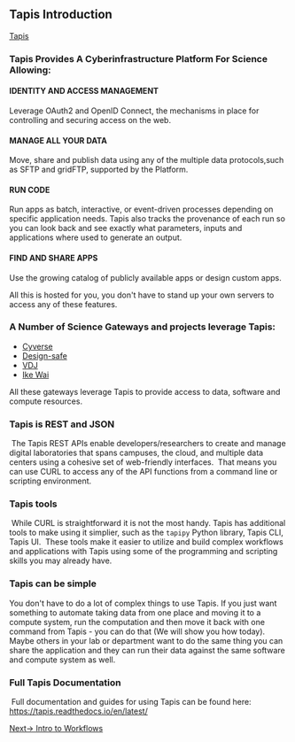 ## Tapis Introduction

[Tapis](https://docs.google.com/presentation/d/1Jb3a43n4PJoihpK6X44aB0UC4XRWKbM8OKe-Xay-5F0/edit?usp=sharing)
​
### Tapis Provides A Cyberinfrastructure Platform For Science Allowing:
#### IDENTITY AND ACCESS MANAGEMENT
Leverage OAuth2 and OpenID Connect, the mechanisms in place for controlling and securing access on the web.

#### MANAGE ALL YOUR DATA
Move, share and publish data using any of the multiple data protocols,such as SFTP and gridFTP, supported by the Platform. 

#### RUN CODE
Run apps as batch, interactive, or event-driven processes depending on specific application needs.  Tapis also tracks the provenance of each run so you can look back and see exactly what parameters, inputs and applications where used to generate an output.

#### FIND AND SHARE APPS
Use the growing catalog of publicly available apps or design custom apps.
​

All this is hosted for you, you don't have to stand up your own servers to access any of these features.

### A Number of Science Gateways and projects leverage Tapis:

* [Cyverse](https://cyerse.org)
* [Design-safe](https://www.designsafe-ci.org/#!#research)
* [VDJ](https://vdjserver.org/)
* [Ike Wai](ikewai.org)

All these gateways leverage Tapis to provide access to data, software and compute resources.
​
### Tapis is REST and JSON
​
The Tapis REST APIs enable developers/researchers to create and manage digital laboratories that spans campuses, the cloud, and multiple data centers using a cohesive set of web-friendly interfaces. 
​
That means you can use CURL to access any of the API functions from a command line or scripting environment.
​
### Tapis tools
​
While CURL is straightforward it is not the most handy. Tapis has additional tools to make using it simplier, such as the `tapipy` Python library, Tapis CLI, Tapis UI.
​
These tools make it easier to utilize and build complex workflows and applications with Tapis using some of the programming and scripting skills you may already have.

### Tapis can be simple

You don't have to do a lot of complex things to use Tapis.  If you just want something to automate taking data from one place and moving it to a compute system, run the computation and then move it back with one command from Tapis - you can do that (We will show you how today).  Maybe others in your lab or department want to do the same thing you can share the application and they can run their data against the same software and compute system as well.
​
### Full Tapis Documentation
​
Full documentation and guides for using Tapis can be found here:
https://tapis.readthedocs.io/en/latest/​

[Next-> Intro to Workflows](./05-intro-to-workflows.md)